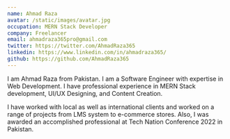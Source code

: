 ```yaml
---
name: Ahmad Raza
avatar: /static/images/avatar.jpg
occupation: MERN Stack Developer
company: Freelancer
email: ahmadraza365pro@gmail.com
twitter: https://twitter.com/AhmadRaza365
linkedin: https://www.linkedin.com/in/ahmadraza365/
github: https://github.com/AhmadRaza365
---
```


I am Ahmad Raza from Pakistan. I am a Software Engineer with expertise in Web Development. I have professional experience in MERN Stack development, UI/UX Designing, and Content Creation.

I have worked with local as well as international clients and worked on a range of projects from LMS system to e-commerce stores. Also, I was awarded an accomplished professional at Tech Nation Conference 2022 in Pakistan.
